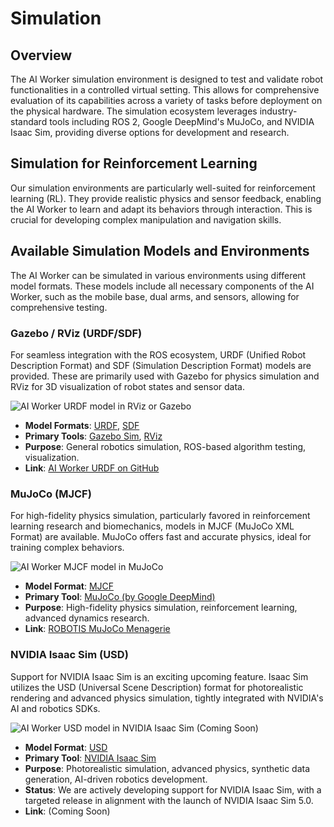 # Simulation

## Overview
The AI Worker simulation environment is designed to test and validate robot functionalities in a controlled virtual setting. This allows for comprehensive evaluation of its capabilities across a variety of tasks before deployment on the physical hardware. The simulation ecosystem leverages industry-standard tools including ROS 2, Google DeepMind's MuJoCo, and NVIDIA Isaac Sim, providing diverse options for development and research.

## Simulation for Reinforcement Learning
Our simulation environments are particularly well-suited for reinforcement learning (RL). They provide realistic physics and sensor feedback, enabling the AI Worker to learn and adapt its behaviors through interaction. This is crucial for developing complex manipulation and navigation skills.

## Available Simulation Models and Environments

The AI Worker can be simulated in various environments using different model formats. These models include all necessary components of the AI Worker, such as the mobile base, dual arms, and sensors, allowing for comprehensive testing.

### Gazebo / RViz (URDF/SDF)
For seamless integration with the ROS ecosystem, URDF (Unified Robot Description Format) and SDF (Simulation Description Format) models are provided. These are primarily used with Gazebo for physics simulation and RViz for 3D visualization of robot states and sensor data.

![AI Worker URDF model in RViz or Gazebo](/simulation/simulation_urdf.png)

*   **Model Formats**: [URDF](https://docs.ros.org/en/rolling/Tutorials/Intermediate/URDF/URDF-Main.html), [SDF](http://sdformat.org/)
*   **Primary Tools**: [Gazebo Sim](https://gazebosim.org/), [RViz](https://docs.ros.org/en/rolling/Tutorials/Intermediate/RViz/RViz-Main.html)
*   **Purpose**: General robotics simulation, ROS-based algorithm testing, visualization.
*   **Link**: [AI Worker URDF on GitHub](https://github.com/ROBOTIS-GIT/ai_worker/tree/main/ffw_description/urdf)

### MuJoCo (MJCF)
For high-fidelity physics simulation, particularly favored in reinforcement learning research and biomechanics, models in MJCF (MuJoCo XML Format) are available. MuJoCo offers fast and accurate physics, ideal for training complex behaviors.

![AI Worker MJCF model in MuJoCo](/simulation/simulation_mujoco.png)

*   **Model Format**: [MJCF](https://mujoco.readthedocs.io/en/stable/XMLreference.html)
*   **Primary Tool**: [MuJoCo (by Google DeepMind)](https://mujoco.org/)
*   **Purpose**: High-fidelity physics simulation, reinforcement learning, advanced dynamics research.
*   **Link**: [ROBOTIS MuJoCo Menagerie](https://github.com/ROBOTIS-GIT/robotis_mujoco_menagerie)

### NVIDIA Isaac Sim (USD)
Support for NVIDIA Isaac Sim is an exciting upcoming feature. Isaac Sim utilizes the USD (Universal Scene Description) format for photorealistic rendering and advanced physics simulation, tightly integrated with NVIDIA's AI and robotics SDKs.

![AI Worker USD model in NVIDIA Isaac Sim (Coming Soon)](/simulation/simulation_isaac_sim.png)

*   **Model Format**: [USD](https://docs.isaacsim.omniverse.nvidia.com/latest/omniverse_usd/open_usd.html)
*   **Primary Tool**: [NVIDIA Isaac Sim](https://docs.isaacsim.omniverse.nvidia.com/)
*   **Purpose**: Photorealistic simulation, advanced physics, synthetic data generation, AI-driven robotics development.
*   **Status**: We are actively developing support for NVIDIA Isaac Sim, with a targeted release in alignment with the launch of NVIDIA Isaac Sim 5.0.
*   **Link**: (Coming Soon)
